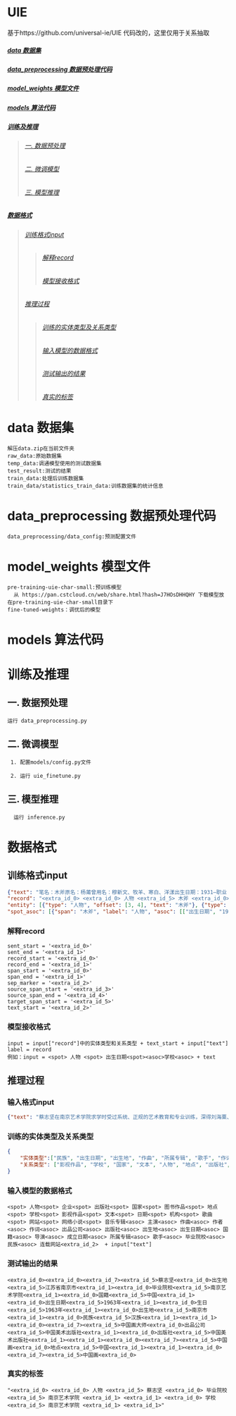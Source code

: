 # UIE
基于https://github.com/universal-ie/UIE 代码改的，这里仅用于关系抽取
##### [data 数据集](#data数据集)
##### [data_preprocessing 数据预处理代码](#data_preprocessing数据预处理代码)
##### [model_weights 模型文件](#model_weights模型文件)
##### [models 算法代码](#models算法代码)
##### [训练及推理](#训练)
>  ###### [一. 数据预处理](#数据预处理)
>  ######  [二. 微调模型](#微调模型)
>  ###### [三. 模型推理](#模型推理)
##### [数据格式](#1)
> ###### [训练格式input](#2)
>> ###### [解释record](#3)
>> ###### [模型接收格式](#4)
> ###### [推理过程](#5)
>> ###### [训练的实体类型及关系类型](#6)
>> ###### [输入模型的数据格式](#7)
>> ###### [测试输出的结果](#8)
>> ###### [真实的标签](#9)
# <span id="data数据集"> data 数据集</span> 

```
解压data.zip在当前文件夹
raw_data:原始数据集
temp_data:调通模型使用的测试数据集
test_result:测试的结果
train_data:处理后训练数据集
train_data/statistics_train_data:训练数据集的统计信息 
```

# <span id="data_preprocessing数据预处理代码"> data_preprocessing 数据预处理代码</span> 

```
data_preprocessing/data_config:预测配置文件
```

# <span id="model_weights模型文件"> model_weights 模型文件</span> 

```
pre-training-uie-char-small:预训练模型
  从 https://pan.cstcloud.cn/web/share.html?hash=J7HOsDHHQHY 下载模型放在pre-training-uie-char-small目录下
fine-tuned-weights：调优后的模型
```

# <span id="models算法代码"> models 算法代码</span> 

# <span id="训练"> 训练及推理</span> 

## <span id="数据预处理"> 一. 数据预处理</span> 

```
运行 data_preprocessing.py 
```

## <span id="微调模型"> 二. 微调模型</span> 
```
 1. 配置models/config.py文件

 2. 运行 uie_finetune.py
 ```

## <span id="模型推理"> 三. 模型推理</span> 
```
  运行 inference.py
```

# <span id="1"> 数据格式</span> 

## <span id="2"> 训练格式input</span> 

```json
{"text": "笔名：木斧原名：杨莆曾用名：穆新文、牧羊、寒白、洋漾出生日期：1931—职业：作家、诗人性别：男民族：回族政治面貌：中共党员祖籍：固原县出生地：成都", "tokens": ["笔", "名", "：", "木", "斧", "原", "名", "：", "杨", "莆", "曾", "用", "名", "：", "穆", "新", "文", "、", "牧", "羊", "、", "寒", "白", "、", "洋", "漾", "出", "生", "日", "期", "：", "1", "9", "3", "1", "—", "职", "业", "：", "作", "家", "、", "诗", "人", "性", "别", "：", "男", "民", "族", "：", "回", "族", "政", "治", "面", "貌", "：", "中", "共", "党", "员", "祖", "籍", "：", "固", "原", "县", "出", "生", "地", "：", "成", "都"],
"record": "<extra_id_0> <extra_id_0> 人物 <extra_id_5> 木斧 <extra_id_0> 出生日期 <extra_id_5> 1931 <extra_id_1> <extra_id_0> 民族 <extra_id_5> 回族 <extra_id_1> <extra_id_0> 出生地 <extra_id_5> 成都 <extra_id_1> <extra_id_1> <extra_id_0> 日期 <extra_id_5> 1931 <extra_id_1> <extra_id_0> 文本 <extra_id_5> 回族 <extra_id_1> <extra_id_0> 地点 <extra_id_5> 成都 <extra_id_1> <extra_id_1>", 
"entity": [{"type": "人物", "offset": [3, 4], "text": "木斧"}, {"type": "文本", "offset": [51, 52], "text": "回族"}, {"type": "日期", "offset": [31, 32, 33, 34], "text": "1931"}, {"type": "地点", "offset": [72, 73], "text": "成都"}], "relation": [{"type": "民族", "args": [{"type": "人物", "offset": [3, 4], "text": "木斧"}, {"type": "文本", "offset": [51, 52], "text": "回族"}]}, {"type": "出生日期", "args": [{"type": "人物", "offset": [3, 4], "text": "木斧"}, {"type": "日期", "offset": [31, 32, 33, 34], "text": "1931"}]}, {"type": "出生地", "args": [{"type": "人物", "offset": [3, 4], "text": "木斧"}, {"type": "地点", "offset": [72, 73], "text": "成都"}]}], "event": [], "spot": ["地点", "文本", "人物", "日期"], "asoc": ["出生日期", "出生地", "民族"], 
"spot_asoc": [{"span": "木斧", "label": "人物", "asoc": [["出生日期", "1931"], ["民族", "回族"], ["出生地", "成都"]]}, {"span": "1931", "label": "日期", "asoc": []}, {"span": "回族", "label": "文本", "asoc": []}, {"span": "成都", "label": "地点", "asoc": []}]}

```

### <span id="3"> 解释record</span> 

```
sent_start = '<extra_id_0>'
sent_end = '<extra_id_1>'
record_start = '<extra_id_0>'
record_end = '<extra_id_1>'
span_start = '<extra_id_0>'
span_end = '<extra_id_1>'
sep_marker = '<extra_id_2>'
source_span_start = '<extra_id_3>'
source_span_end = '<extra_id_4>'
target_span_start = '<extra_id_5>'
text_start = '<extra_id_2>'
```

### <span id="4"> 模型接收格式</span> 

```
input = input["record"]中的实体类型和关系类型 + text_start + input["text"]
label = record
例如：input = <spot> 人物 <spot> 出生日期<spot><asoc>学校<asoc> + text
```

## <span id="5"> 推理过程</span> 

###  <span id="6"> 输入格式input</span> 

```json
{"text": "蔡志坚在南京艺术学院求学时受过系统、正规的艺术教育和专业训练，深得刘海粟、罗叔子、陈之佛、谢海燕、陈大羽等著名中国画大师的指授，基本功扎实，加上他坚持从生活中汲取创作源泉，用心捕捉生活中最美最感人的瞬间形象，因而他的作品，不论是山水、花鸟、飞禽、走兽，无不充满了生命的灵气，寄托着画家的情怀，颇得自然之真趣"}

```

### <span id="7"> 训练的实体类型及关系类型</span> 

```json
{
    "实体类型":["民族", "出生日期", "出生地", "作曲", "所属专辑", "歌手", "作词", "成立日期", "作者", "连载网站", "毕业院校", "出品公司", "主演", "导演", "出版社", "国籍"],
    "关系类型": ["影视作品", "学校", "国家", "文本", "人物", "地点", "出版社", "音乐专辑", "图书作品", "网站", "日期", "企业", "歌曲", "机构", "网络小说"]
}

```

### <span id="8">输入模型的数据格式</span> 

```
<spot> 人物<spot> 企业<spot> 出版社<spot> 国家<spot> 图书作品<spot> 地点<spot> 学校<spot> 影视作品<spot> 文本<spot> 日期<spot> 机构<spot> 歌曲<spot> 网站<spot> 网络小说<spot> 音乐专辑<asoc> 主演<asoc> 作曲<asoc> 作者<asoc> 作词<asoc> 出品公司<asoc> 出版社<asoc> 出生地<asoc> 出生日期<asoc> 国籍<asoc> 导演<asoc> 成立日期<asoc> 所属专辑<asoc> 歌手<asoc> 毕业院校<asoc> 民族<asoc> 连载网站<extra_id_2>  + input["text"]
```

### <span id="9">测试输出的结果</span> 

```
<extra_id_0><extra_id_0><extra_id_7><extra_id_5>蔡志坚<extra_id_0>出生地<extra_id_5>江苏省南京市<extra_id_1><extra_id_0>毕业院校<extra_id_5>南京艺术学院<extra_id_1><extra_id_0>国籍<extra_id_5>中国<extra_id_1><extra_id_0>出生日期<extra_id_5>1963年<extra_id_1><extra_id_0>生日<extra_id_5>1963年<extra_id_1><extra_id_0>出生地<extra_id_5>南京市<extra_id_1><extra_id_0>民族<extra_id_5>汉族<extra_id_1><extra_id_1><extra_id_0><extra_id_7><extra_id_5>中国画大师<extra_id_0>出品公司<extra_id_5>中国美术出版社<extra_id_1><extra_id_0>出版社<extra_id_5>中国美术出版社<extra_id_1><extra_id_1><extra_id_0><extra_id_7><extra_id_5>中国画<extra_id_0>地点<extra_id_5>中国<extra_id_1><extra_id_1><extra_id_0><extra_id_7><extra_id_5>中国画<extra_id_0>
```

### <span id="10">真实的标签</span> 

```
"<extra_id_0> <extra_id_0> 人物 <extra_id_5> 蔡志坚 <extra_id_0> 毕业院校 <extra_id_5> 南京艺术学院 <extra_id_1> <extra_id_1> <extra_id_0> 学校 <extra_id_5> 南京艺术学院 <extra_id_1> <extra_id_1>"
```









